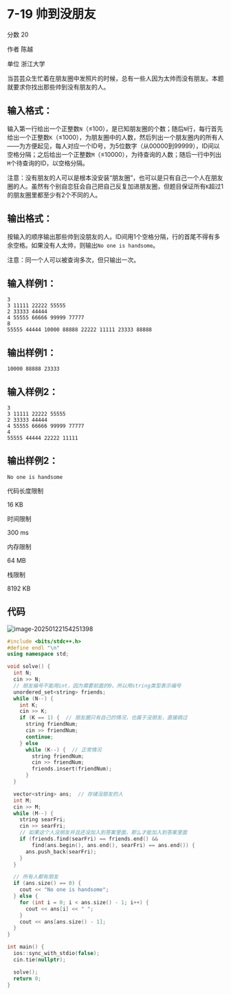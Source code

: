 # **7-19 帅到没朋友**

分数 20

作者 陈越

单位 浙江大学

当芸芸众生忙着在朋友圈中发照片的时候，总有一些人因为太帅而没有朋友。本题就要求你找出那些帅到没有朋友的人。

## 输入格式：

输入第一行给出一个正整数`N`（≤100），是已知朋友圈的个数；随后`N`行，每行首先给出一个正整数`K`（≤1000），为朋友圈中的人数，然后列出一个朋友圈内的所有人——为方便起见，每人对应一个ID号，为5位数字（从00000到99999），ID间以空格分隔；之后给出一个正整数`M`（≤10000），为待查询的人数；随后一行中列出`M`个待查询的ID，以空格分隔。

注意：没有朋友的人可以是根本没安装“朋友圈”，也可以是只有自己一个人在朋友圈的人。虽然有个别自恋狂会自己把自己反复加进朋友圈，但题目保证所有`K`超过1的朋友圈里都至少有2个不同的人。

## 输出格式：

按输入的顺序输出那些帅到没朋友的人。ID间用1个空格分隔，行的首尾不得有多余空格。如果没有人太帅，则输出`No one is handsome`。

注意：同一个人可以被查询多次，但只输出一次。

## 输入样例1：

```in
3
3 11111 22222 55555
2 33333 44444
4 55555 66666 99999 77777
8
55555 44444 10000 88888 22222 11111 23333 88888
```

## 输出样例1：

```out
10000 88888 23333
```

## 输入样例2：

```
3
3 11111 22222 55555
2 33333 44444
4 55555 66666 99999 77777
4
55555 44444 22222 11111
```

## 输出样例2：

```
No one is handsome
```

代码长度限制

16 KB

时间限制

300 ms

内存限制

64 MB

栈限制

8192 KB

## 代码

![image-20250122154251398](https://gitee.com/chen-houchao/images/raw/master/202501221542456.png)

```cpp
#include <bits/stdc++.h>
#define endl "\n"
using namespace std;

void solve() {
  int N;
  cin >> N;
  // 朋友编号不能用int，因为需要前面的0，所以用string类型表示编号
  unordered_set<string> friends;
  while (N--) {
    int K;
    cin >> K;
    if (K == 1) {  // 朋友圈只有自己的情况，也属于没朋友，直接跳过
      string friendNum;
      cin >> friendNum;
      continue;
    } else
      while (K--) {  // 正常情况
        string friendNum;
        cin >> friendNum;
        friends.insert(friendNum);
      }
  }

  vector<string> ans;  // 存储没朋友的人
  int M;
  cin >> M;
  while (M--) {
    string searFri;
    cin >> searFri;
    // 如果这个人没朋友并且还没加入到答案里面，那么才能加入到答案里面
    if (friends.find(searFri) == friends.end() &&
        find(ans.begin(), ans.end(), searFri) == ans.end()) {
      ans.push_back(searFri);
    }
  }

  // 所有人都有朋友
  if (ans.size() == 0) {
    cout << "No one is handsome";
  } else {
    for (int i = 0; i < ans.size() - 1; i++) {
      cout << ans[i] << " ";
    }
    cout << ans[ans.size() - 1];
  }
}

int main() {
  ios::sync_with_stdio(false);
  cin.tie(nullptr);

  solve();
  return 0;
}
```

